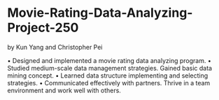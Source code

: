 # Movie-Rating-Data-Analyzing-Project-250
by Kun Yang and Christopher Pei

•	Designed and implemented a movie rating data analyzing program. 
•	Studied medium-scale data management strategies. Gained basic data mining concept. 
•	Learned data structure implementing and selecting strategies. 
•	Communicated effectively with partners. Thrive in a team environment and work well with others.
